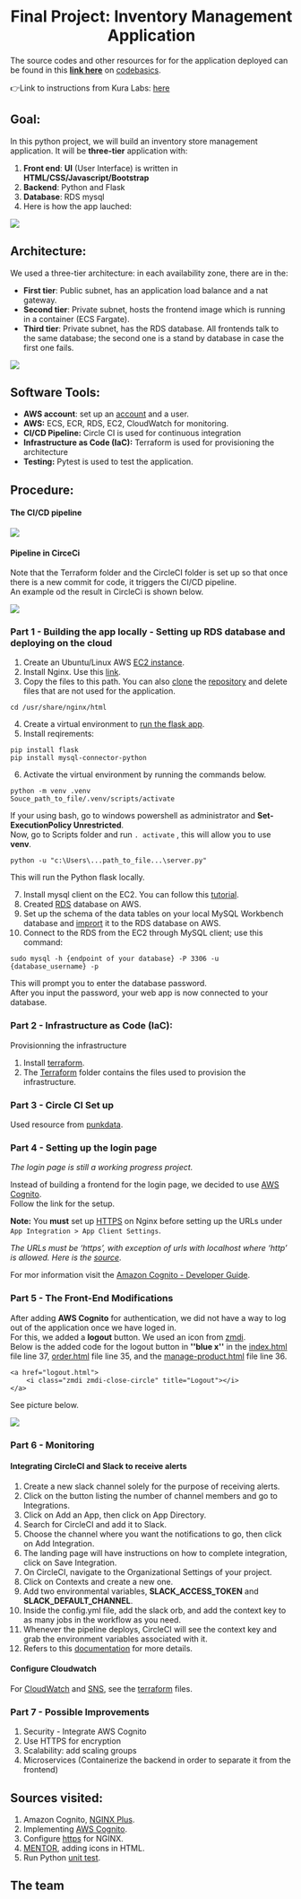 <h1 align=center>Final Project: Inventory Management Application</h1>

The source codes and other resources for for the application deployed can be found in this **[link here](https://github.com/codebasics/python_projects_grocery_webapp)** on [codebasics](https://github.com/codebasics).

👉Link to instructions from Kura Labs: [here](https://github.com/kura-labs-org/FINAL_PROJECT_C2)

## Goal:
In this python project, we will build an inventory store management application. It will be **three-tier** application with:

1. **Front end**: **UI** (User Interface) is written in **HTML/CSS/Javascript/Bootstrap**
2. **Backend**: Python and Flask
3. **Database**: RDS mysql
4. Here is how the app lauched:

![](frontend/images/app_page.PNG)

## Architecture:

We used a three-tier architecture: in each availability zone, there are in the:
  * **First tier**: Public subnet, has an application load balance and a nat gateway.
  * **Second tier**: Private subnet, hosts the frontend image which is running in a container (ECS Fargate).
  * **Third tier**: Private subnet, has the RDS database.
All frontends talk to the same database; the second one is a stand by database in case the first one fails.

![](frontend/images/final.PNG)

## Software Tools:

   * **AWS account**: set up an [account](https://docs.aws.amazon.com/polly/latest/dg/setting-up.html) and a user.
   * **AWS:** ECS, ECR, RDS, EC2, CloudWatch for monitoring.
   * **CI/CD Pipeline:** Circle CI is used for continuous integration
   * **Infrastructure as Code (IaC):** Terraform is used for provisioning the architecture
   * **Testing:** Pytest is used to test the application. 

## Procedure:

#### The CI/CD pipeline

![](frontend/images/cicd.PNG)

#### Pipeline in CirceCi
Note that the Terraform folder and the CircleCI folder is set up so that once there is a new commit for code, it triggers the CI/CD pipeline.<br>
An example od the result in CircleCi is shown below.

![](frontend/images/terraform.PNG)

### Part 1 - Building the app locally - Setting up RDS database and deploying on the cloud

1. Create an Ubuntu/Linux AWS [EC2 instance](https://medium.com/@jameshamann/setting-up-an-ubuntu-ec2-instance-from-scratch-78a166167a22).
2. Install Nginx. Use this [link](https://www.nginx.com/blog/setting-up-nginx/).
3. Copy the files to this path. You can also [clone](https://docs.github.com/en/repositories/creating-and-managing-repositories/cloning-a-repository) the [repository](https://github.com/codebasics/python_projects_grocery_webapp) and delete files that are not used for the application. 
```
cd /usr/share/nginx/html
```
4. Create a virtual environment to [run the flask app](https://pythonhow.com/python-tutorial/flask/Using-a-virtual-environment-with-your-flask-app/). 
5. Install reqirements:
```
pip install flask
pip install mysql-connector-python
```
6. Activate the virtual environment by running the commands below.
```
python -m venv .venv
Souce_path_to_file/.venv/scripts/activate
```

If your using bash, go to windows powershell as administrator and **Set-ExecutionPolicy Unrestricted**.<br>
Now, go to Scripts folder and run `. activate` , this will allow you to use **venv**.
```
python -u "c:\Users\...path_to_file...\server.py"
```
This will run the Python flask locally.

7. Install mysql client on the EC2. You can follow this [tutorial](https://linuxconfig.org/install-mysql-on-ubuntu-20-04-lts-linux).
8. Created [RDS](https://docs.aws.amazon.com/AmazonRDS/latest/UserGuide/USER_CreateDBInstance.html) database on AWS.
9. Set up the schema of the data tables on your local MySQL Workbench database and [imprort](https://dev.mysql.com/doc/workbench/en/wb-admin-export-import-management.html) it to the RDS database on AWS.
10. Connect to the RDS from the EC2 through MySQL client; use this command:
```
sudo mysql -h {endpoint of your database} -P 3306 -u {database_username} -p
```

This will prompt you to enter the database password.<br>
After you input the password, your web app is now connected to your database.

### Part 2 - Infrastructure as Code (IaC):

Provisionning the infrastructure

  1. Install [terraform](https://linoxide.com/install-terraform-on-ubuntu-20-04/).
  2. The [Terraform](https://github.com/ibrahima1289/kura-g5/tree/main/terraform) folder contains the files used to provision the infrastructure.

### Part 3 - Circle CI Set up

Used resource from [punkdata](https://github.com/punkdata/python-flask/blob/master/.circleci/config.yml).

### Part 4 - Setting up the login page
*The login page is still a working progress project.*

Instead of building a frontend for the login page, we decided to use [AWS Cognito](https://cran.r-project.org/web/packages/cognitoR/readme/README.html).<br>
Follow the link for the setup.

**Note:** You **must** set up [HTTPS](https://techexpert.tips/nginx/enable-https-nginx/) on Nginx before setting up the URLs under `App Integration > App Client Settings`.

*The URLs must be ‘https’, with exception of urls with localhost where ‘http’ is allowed. Here is the [source](https://medium.com/swlh/authentication-authorization-for-web-apps-using-aws-cognito-21548bb3b86)*.

For mor information visit the [Amazon Cognito - Developer Guide](https://docs.aws.amazon.com/cognito/latest/developerguide/cognito-dg.pdf).

### Part 5 - The Front-End Modifications

After adding **AWS Cognito** for authentication, we did not have a way to log out of the application once we have loged in. <br>
For this, we added a **logout** button. We used an icon from [zmdi](https://www.templateshub.net/demo/Mentor-Bootstrap4-Admin-Dashboard-Template/icons-material.html). <br>
Below is the added code for the logout button in **''blue x''** in the [index.html](https://github.com/ibrahima1289/KURA_GROUP_5/blob/main/frontend/index.html) file line 37, [order.html](https://github.com/ibrahima1289/KURA_GROUP_5/blob/main/frontend/order.html) file line 35, and the [manage-product.html](https://github.com/ibrahima1289/KURA_GROUP_5/blob/main/frontend/manage-product.html) file line 36.

```
<a href="logout.html">
    <i class="zmdi zmdi-close-circle" title="Logout"></i>
</a>
```
See picture below.

![](frontend/images/final0.PNG)

### Part 6 - Monitoring

#### Integrating CircleCI and Slack to receive alerts

1. Create a new slack channel solely for the purpose of receiving alerts.
2. Click on the button listing the number of channel members and go to Integrations.
3. Click on Add an App, then click on App Directory.
4. Search for CircleCI and add it to Slack.
5. Choose the channel where you want the notifications to go, then click on Add Integration.
6. The landing page will have instructions on how to complete integration, click on Save Integration.
7. On CircleCI, navigate to the Organizational Settings of your project.
8. Click on Contexts and create a new one.
9. Add two environmental variables, **SLACK_ACCESS_TOKEN** and **SLACK_DEFAULT_CHANNEL**.
10. Inside the config.yml file, add the slack orb, and add the context key to as many jobs in the workflow as you need.
11. Whenever the pipeline deploys, CircleCI will see the context key and grab the environment variables associated with it.
12. Refers to this [documentation](https://support.circleci.com/hc/en-us/articles/360044674612-Using-Slack-Integrations-with-CircleCI?utm_source=google&utm_medium=sem&utm_campaign=sem-google-dg--uscan-en-dsa-maxConv-auth-brand&utm_term=g_-_c__dsa_&utm_content=&gclid=Cj0KCQiAubmPBhCyARIsAJWNpiO995I2GCDNU2q5_BcF8CxrH5Q-rWIReVQUI4QAXHHcxfcc9kUFciUaAgQmEALw_wcB) for more details. 

#### Configure Cloudwatch

For [CloudWatch](https://github.com/ibrahima1289/kura-g5/blob/main/terraform/cloudwatch.tf) and [SNS](https://github.com/ibrahima1289/kura-g5/blob/main/terraform/sns.tf), see the [terraform](https://github.com/ibrahima1289/kura-g5/tree/main/terraform) files.

### Part 7 - Possible Improvements

1. Security - Integrate AWS Cognito
2. Use HTTPS for encryption
3. Scalability: add scaling groups 
4. Microservices (Containerize the backend in order to separate it from the frontend)

## Sources visited:
1. Amazon Cognito, [NGINX Plus](https://docs.nginx.com/nginx/deployment-guides/single-sign-on/cognito/#cognito-domain-name).
2. Implementing [AWS Cognito](https://cran.r-project.org/web/packages/cognitoR/readme/README.html).
3. Configure [https](https://techexpert.tips/nginx/enable-https-nginx/) for NGINX.
4. [MENTOR](https://www.templateshub.net/demo/Mentor-Bootstrap4-Admin-Dashboard-Template/icons-material.html), adding icons in HTML.
5. Run Python [unit test](https://www.techiediaries.com/python-unit-tests-github-actions/).

## The team

